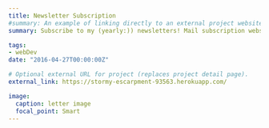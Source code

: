 ```yaml
---
title: Newsletter Subscription
#summary: An example of linking directly to an external project website using `external_link`.
summary: Subscribe to my (yearly:)) newsletters! Mail subscription website built using HTML, JavaScript, and CSS utilizing Node.js, Express.js, and Bootstrap.

tags:
- webDev
date: "2016-04-27T00:00:00Z"

# Optional external URL for project (replaces project detail page).
external_link: https://stormy-escarpment-93563.herokuapp.com/

image:
  caption: letter image
  focal_point: Smart
---
```

